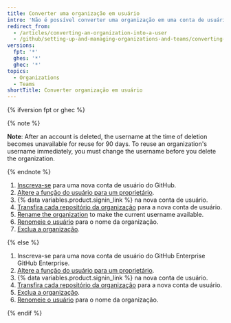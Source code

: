 ```yaml
---
title: Converter uma organização em usuário
intro: 'Não é possível converter uma organização em uma conta de usuário pessoal, mas você pode criar uma conta de usuário e transferir para ela os repositórios da organização.'
redirect_from:
  - /articles/converting-an-organization-into-a-user
  - /github/setting-up-and-managing-organizations-and-teams/converting-an-organization-into-a-user
versions:
  fpt: '*'
  ghes: '*'
  ghec: '*'
topics:
  - Organizations
  - Teams
shortTitle: Converter organização em usuário
---
```


{% ifversion fpt or ghec %}

{% note %}

**Note**: After an account is deleted, the username at the time of deletion becomes unavailable for reuse for 90 days. To reuse an organization's username immediately, you must change the username before you delete the organization.

 {% endnote %}

1. [Inscreva-se](/articles/signing-up-for-a-new-github-account) para uma nova conta de usuário do GitHub.
2. [Altere a função do usuário para um proprietário](/articles/changing-a-person-s-role-to-owner).
3. {% data variables.product.signin_link %} na nova conta de usuário.
4. [Transfira cada repositório da organização](/articles/how-to-transfer-a-repository) para a nova conta de usuário.
5. [Rename the organization](/account-and-profile/setting-up-and-managing-your-github-user-account/managing-user-account-settings/changing-your-github-username) to make the current username available.
6. [Renomeie o usuário](/account-and-profile/setting-up-and-managing-your-github-user-account/managing-user-account-settings/changing-your-github-username) para o nome da organização.
7. [Exclua a organização](/organizations/managing-organization-settings/deleting-an-organization-account).


{% else %}

1. Inscreva-se para uma nova conta de usuário do GitHub Enterprise GitHub Enterprise.
2. [Altere a função do usuário para um proprietário](/articles/changing-a-person-s-role-to-owner).
3. {% data variables.product.signin_link %} na nova conta de usuário.
4. [Transfira cada repositório da organização](/articles/how-to-transfer-a-repository) para a nova conta de usuário.
5. [Exclua a organização](/articles/deleting-an-organization-account).
6. [Renomeie o usuário](/articles/changing-your-github-username) para o nome da organização.

{% endif %}
